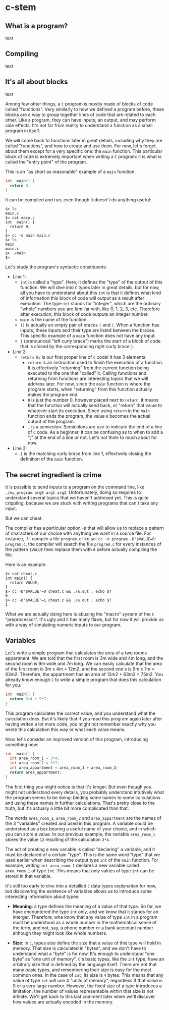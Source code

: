 # c-stem

## What is a program?

text

## Compiling

text

## It's all about blocks

text

Among few other things, a `C` program is mostly made of blocks of code called "functions". Very similarly to how we defined a program before, these blocks are a way to group together lines of code that are related to each other. Like a program, they can have inputs, an output, and may perform side effects. It's not far from reality to understand a function as a small program in itself.

We will come back to functions later in great details, including why they are called "functions", and how to create and use them. For now, let's forget about them except for a very specific one: the `main` function. This particular block of code is extremely important when writing a `C` program: it is what is called the "entry point" of the program.

This is an "as short as reasonable" example of a `main` function:

```c
int  main() {
  return 0;
}
```

It can be compiled and run, even though it doesn't do anything useful:

```shell
$> ls
main.c
$> cat main.c
int  main() {
  return 0;
}
$> cc -o main main.c
$> ls
main
main.c
$> ./main
$>
```

Let's study the program's syntactic constituents:
- Line 1:
  - `int` is called a "type". Here, it defines the "type" of the output of this function. We will dive into `C` types later in great details, but for now, all you have to understand about this `int` is that it defines what kind of information this block of code will output as a result after execution. The type `int` stands for "integer", which are the ordinary "whole" numbers you are familiar with, like 0, 1, 2, 3, etc. Therefore after execution, this block of code outputs an integer number.
  - `main` is the name of the function.
  - `()` is actually an empty pair of braces `(` and `)`. When a function has inputs, these inputs and their type are listed between the braces. This specific example of a `main` function does not have any input.
  - `{` (prenounced "left curly brace") marks the start of a block of code that is closed by the corresponding right curly brace `}`.
- Line 2:
  - `return 0;` is our first proper line of `C` code! It has 3 elements:
    - `return` is an instruction used to finish the execution of a function. It is effectively "returning" from the current function being executed to the one that "called" it. Calling functions and returning from functions are interesting topics that we will address later. For now, since the `main` function is where the program starts, when "returning" from this function actually makes the program end.
    - `0` is just the number 0, however placed next to `return`, it means that the function will actually send back, or "return" that value to whatever start its execution. Since using `return` in the `main` function ends the program, the value `0` becomes the actual output of the program.
    - `;` is a semicolon. Semicolons are use to indicate the end of a line of `C` code. As a beginner, it can be confusing as to when to add a ";" at the end of a line or not. Let's not think to much about for now.
- Line 3:
  - `}` is the matching curly brace from line 1, effectively closing the definition of the `main` function.

## The secret ingredient is crime

It is possible to send inputs to a program on the command line, like `./my_program arg0 arg1 arg2`. Unfortunately, doing so requires to understand several topics that we haven't addresed yet. This is quite crippling, because we are stuck with writing programs that can't take any input.

But we can cheat.

The compiler has a particular option `-D` that will allow us to replace a pattern of characters of our choice with anything we want in a source file. For instance, if I compile a file `program.c` like so: `cc -o program -D'$VALUE=0' program.c`,  the compiler will search the file `program.c` for every instances of the pattern `$VALUE` then replace them with `0` before actually compiling the file.

Here is an example:
```shell
$> cat cheat.c
int main() {
  return VALUE;
}
$> cc -D'$VALUE'=0 cheat.c && ./a.out ; echo $?
0
$> cc -D'$VALUE'=1 cheat.c && ./a.out ; echo $?
1
```

What we are actually doing here is abusing the "macro" system of the `C` "preprocessor". It's ugly and it has many flaws, but for now it will provide us with a way of simulating numeric inputs to our program.

## Variables

Let's write a simple program that calculates the area of a two rooms appartment. We are told that the first room is 3m wide and 4m long, and the second room is 9m wide and 7m long. We can easily calculate that the area of the first room is 3m x 4m = 12m2, and the second one's is 9m x 7m = 63m2. Therefore, the appartment has an area of 12m2 + 63m2 = 75m2.
You already know enough `C` to write a simple program that does this calculation for you:
```c
int  main() {
  return 3*4 + 9*7;
}
```
This program calculates the correct value, and you understand what the calculation does. But it's likely that if you read this program again later after having writen a lot more code, you might not remember exactly why you wrote this calculation this way or what each value means.

Now, let's consider an improved version of this program, introducing something new:
```c
int  main() {
  int area_room_1 = 3*4;
  int area_room_2 = 9*7;
  int area_appartment = area_room_1 + area_room_2;
  return area_appartment;
}
```
The first thing you might notice is that it's longer. But even though you might not understand every details, you probably understand intutively what the program seems to be doing: binding some names to some calculations and using these names in further calculations. That's pretty close to the truth, but it's actually a little bit more complicated than that.

The words `area_room_1`, `area_room_2` and `area_appartment` are the names of the 3 "variables" created and used in this program. A variable could be understood as a box bearing a useful name of your choice, and in which you can store a value. In our previous example, the variable `area_room_1` stores the value `12` resulting of the calculation `3*4`.

The act of creating a new variable is called "declaring" a variable, and it must be declared of a certain "type". This is the same word "type" that we used earlier when describing the output type `int` of the `main` function. For example, writing `int area_room_1` declares a new variable called `area_room_1` of type `int`. This means that only values of type `int` can be stored in that variable.  

It's still too early to dive into a detailled `C` data types explanation for now, but discovering the existence of variables allows us to introduce some interesting information about types:

- **Meaning**: a type defines the meaning of a value of that type. So far, we have encountered the type `int` only, and we know that it stands for an interger. Therefore, whe know that any value of type `int` in a program must be understood as a whole number in the mathematical sense of the term, and not, say, a phone number or a bank acccount number although they might look like whole numbers.

- **Size**: In `C`, types also define the size that a value of this type will hold in memory. That size is calculated in "bytes", and we don't have to understand what a "byte" is for now. It's enough to understand "one byte" as "one unit of memory". `C`'s basic types, like the `int` type, have an arbitrary size that is defined by the language itself. There are not that many basic types, and remembering their size is easy for the most common ones. In the case of `int`, its size is `4` bytes. This means that any value of type `int` will use 4 "units of memory", regardless if that value is 0 or a very large number. However, the fixed size of a type introduces a limitation: the number of values representable within that size is not infinite. We'll get back to this last comment later when we'll discover how values are actually encoded in the memory.
